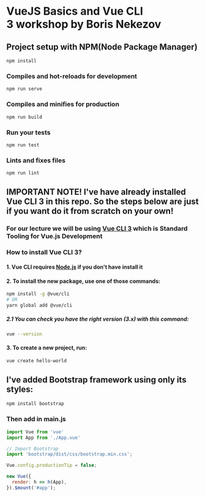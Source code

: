 # VueJS Basics and Vue CLI 3 workshop by Boris Nekezov

## Project setup with NPM(Node Package Manager)
```
npm install 
```

### Compiles and hot-reloads for development
```
npm run serve
```

### Compiles and minifies for production
```
npm run build
```

### Run your tests
```
npm run test
```

### Lints and fixes files
```
npm run lint
```
## IMPORTANT NOTE! I've have already installed Vue CLI 3 in this repo. So the steps below are just if you want do it from scratch on your own!

### For our lecture we will be using [Vue CLI 3](https://cli.vuejs.org/) which is Standard Tooling for Vue.js Development 

### How to install Vue CLI 3?

#### 1. Vue CLI requires [Node.js](https://nodejs.org/en/) if you don't have install it

#### 2. To install the new package, use one of those commands:

```sh
npm install -g @vue/cli
# OR
yarn global add @vue/cli
```

##### 2.1 You can check you have the right version (3.x) with this command:

```sh
vue --version
```
#### 3. To create a new project, run:

```sh
vue create hello-world
```

## I've added Bootstrap framework using only its styles:

```sh
npm install bootstrap
```

### Then add in main.js
```js
import Vue from 'vue'
import App from './App.vue'

// Import Bootstrap
import 'bootstrap/dist/css/bootstrap.min.css';

Vue.config.productionTip = false;

new Vue({
  render: h => h(App),
}).$mount('#app');
``` 


